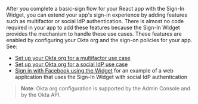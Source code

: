 After you complete a basic-sign flow for your React app with the Sign-In Widget, you can extend your app's sign-in experience by adding features such as multifactor or social IdP authentication. There is almost no code required in your app to add these features because the Sign-In Widget provides the mechanism to handle these use cases. These features are enabled by configuring your Okta org and the sign-on policies for your app. See:

* [Set up your Okta org for a multifactor use case](/docs/guides/oie-embedded-common-org-setup/nodejs/main/#set-up-your-okta-org-for-a-multifactor-use-case)
* [Set up your Okta org for a social IdP use case](/docs/guides/oie-embedded-common-org-setup/nodejs/main/#set-up-your-okta-org-for-a-social-idp-use-case)
* [Sign in with Facebook using the Widget](/docs/guides/oie-embedded-widget-use-case-sign-in-soc-idp/) for an example of a web application that uses the Sign-In Widget with social IdP authentication

> **Note**: Okta org configuration is supported by the Admin Console and by the Okta API.
